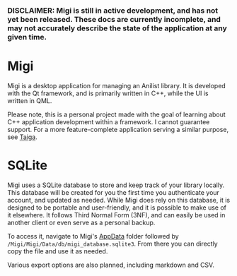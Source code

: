 ### DISCLAIMER: Migi is still in active development, and has not yet been released. These docs are currently incomplete, and may not accurately describe the state of the application at any given time.

# Migi
Migi is a desktop application for managing an Anilist library. It is developed with the Qt framework, and is primarily written in C++, while the UI is written in QML. 

Please note, this is a personal project made with the goal of learning about C++ application development within a framework. I cannot guarantee support. For a more feature-complete application serving a similar purpose, see [Taiga](https://taiga.moe/).

# SQLite
Migi uses a SQLite database to store and keep track of your library locally. This database will be created for you the first time you authenticate your account, and updated as needed. While Migi does rely on this database, it is designed to be portable and user-friendly, and it is possible to make use of it elsewhere. It follows Third Normal Form (3NF), and can easily be used in another client or even serve as a personal backup.

To access it, navigate to Migi's [AppData](https://doc.qt.io/qt-6/qstandardpaths.html#AppDataLocation) folder followed by `/Migi/Migi/Data/db/migi_database.sqlite3`. From there you can directly copy the file and use it as needed.

Various export options are also planned, including markdown and CSV.

